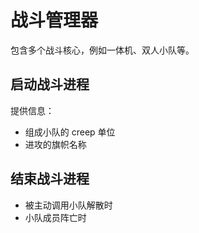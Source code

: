 # 战斗管理器

包含多个战斗核心，例如一体机、双人小队等。

## 启动战斗进程

提供信息：

- 组成小队的 creep 单位
- 进攻的旗帜名称

## 结束战斗进程

- 被主动调用小队解散时
- 小队成员阵亡时
